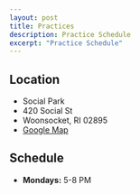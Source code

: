 ```yaml
---
layout: post
title: Practices
description: Practice Schedule
excerpt: "Practice Schedule"
---
```

## Location
* Social Park
* 420 Social St
* Woonsocket, RI 02895
* [Google Map](https://goo.gl/maps/ip7KUy2DwMa3Mez29)

## Schedule
* **Mondays:** 5-8 PM
